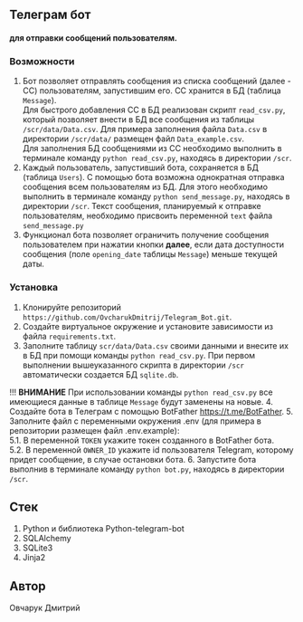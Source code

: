 ## Телеграм бот 
#### для отправки сообщений пользователям.

### Возможности

1. Бот позволяет отправлять сообщения из списка сообщений (далее - СС) пользователям, запуcтившим его.
СС хранится в БД (таблица `Message`).  
Для быстрого добавления СС в БД реализован скрипт `read_csv.py`,
который позволяет внести в БД все сообщения из таблицы `/scr/data/Data.csv`.
Для примера заполнения файла `Data.csv` в директории `/scr/data/` размещен файл `Data_example.csv`.  
Для заполнения БД сообщениями из СС необходимо выполнить в терминале команду `python read_csv.py`, находясь в директории `/scr`.
2. Каждый пользователь, запустивший бота, сохраняется в БД (таблица `Users`). 
С помощью бота возможна однократная отправка сообщения всем пользователям из БД. Для этого необходимо выполнить в терминале команду `python send_message.py`, находясь в директории `/scr`.
Текст сообщения, планируемый к отправке пользователям, необходимо присвоить переменной `text` файла `send_message.py`
3. Функционал бота позволяет ограничить получение сообщения пользователем при нажатии кнопки **далее**, если дата доступности сообщения
(поле `opening_date` таблицы `Message`) меньше текущей даты. 


### Установка

1. Клонируйте репозиторий `https://github.com/OvcharukDmitrij/Telegram_Bot.git`.
2. Создайте виртуальное окружение и установите зависимости из файла `requirements.txt`.
3. Заполните таблицу `scr/data/Data.csv` своими данными и внесите их в БД при помощи команды `python read_csv.py`.
При первом выполнении вышеуказанного скрипта в директории `/scr` автоматически создается БД `sqlite.db`.

!!! **ВНИМАНИЕ** При использовании команды `python read_csv.py` все имеющиеся данные в таблице `Message` будут заменены на новые.
4. Создайте бота в Телеграм с помощью BotFather https://t.me/BotFather.
5. Заполните файл с переменными окружения .env (для примера в репозитории размещен файл .env.example):  
5.1. В переменной `TOKEN` укажите токен созданного в BotFather бота.  
5.2. В переменной `OWNER_ID` укажите id пользователя Telegram, которому придет сообщение, в случае остановки бота.
6. Запустите бота выполнив в терминале команду `python bot.py`, находясь в директории `/scr`.


## Стек

1. Python и библиотека Python-telegram-bot
2. SQLAlchemy
3. SQLite3
4. Jinja2

## Автор

Овчарук Дмитрий
